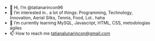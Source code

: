 - 👋 Hi, I’m @tatianarincon96
- 👀 I’m interested in.. a lot of things: Programming, Technology, Innovation, Aerial Silks, Tennis, Food, Lol.. haha
- 🌱 I’m currently learning MySQL, Javascript, HTML, CSS, metodologías ágiles
- 📫 How to reach me tatianalunarincon@gmail.com 

<!---
tatianarincon96/tatianarincon96 is a ✨ special ✨ repository because its `README.md` (this file) appears on your GitHub profile.
You can click the Preview link to take a look at your changes.
--->
